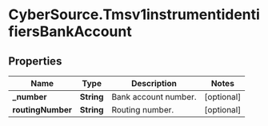# CyberSource.Tmsv1instrumentidentifiersBankAccount

## Properties
Name | Type | Description | Notes
------------ | ------------- | ------------- | -------------
**_number** | **String** | Bank account number. | [optional] 
**routingNumber** | **String** | Routing number. | [optional] 


